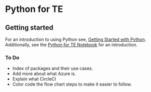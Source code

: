 # Python for TE

## Getting started

For an introduction to using Python see, [Getting Started with Python](https://docs.python.org/3/tutorial/index.html). Additionally, see the [Python for TE Notebook](/Python%20for%20TE.ipynb) for an introduction.

### To Do
- Index of packages and their use cases. 
- Add more about what Azure is.
- Explain what CircleCI
- Color code the flow chart steps to make it easier to follow.
